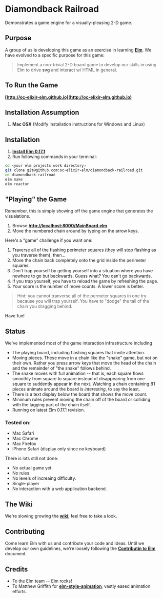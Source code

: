 # Diamondback Railroad

Demonstrates a game engine for a visually-pleasing 2-D game.

## Purpose

A group of us is developing this game as an exercise in learning
**[Elm](http://elm-lang.org)**.  We
have evolved to a specific purpose for this game:

> Implement a non-trivial 2-D board game to develop our skills in
> using Elm to drive **svg** and interact w/ HTML in general.

## To Run the Game

**[http://oc-elixir-elm.github.io](http://oc-elixir-elm.github.io)**

## Installation Assumption

1.  **Mac OSX** (Modify installation instructions for Windows and Linux)

## Installation

1.  **[Install Elm 0.17.1](http://elm-lang.org/install)**
1.  Run following commands in your terminal:
``` bash
cd <your elm projects work directory>
git clone git@github.com:oc-elixir-elm/diamondback-railroad.git
cd diamondback-railroad
elm make
elm reactor
```

## "Playing" the Game

Remember, this is simply showing off the game engine that generates
the visualations.

1.  Browse **[http://localhost:8000/MainBoard.elm](http://localhost:8000/MainBoard.elm)**
1.  Move the numbered chain around by typing on the arrow keys.

Here's a "game" challenge if you want one:

1.  Traverse all of the flashing perimeter squares (they will stop flashing
as you traverse them), then...
1.  Move the chain back completely onto the grid inside the perimeter squares.
1.  Don't trap yourself by getting yourself into a situation where you
have nowhere to go but backwards.  Guess what?  You can't go backwards.
1.  If you trap yourself, you have to reload the game by refreshing the page.
1.  Your score is the number of move counts.  A lower score is better.

> Hint: you cannot tranverse all of the permeter squares in one try because
> you will trap yourself.  You have to "dodge" the tail of the chain you
> dragging behind.

Have fun!


## Status

We've implemented most of the game interaction infrastructure including

* The playing board, including flashing squares that invite attention.
* Moving pieces.  These move in a chain like the "snake" game, but not
on their own.  Rather you press arrow keys that move the head of the
chain and the remainder of "the snake" follows behind.
* The snake moves with full animation -- that is, each square flows
smoothly from square to square instead of disappearing from one square
to suddently appear in the next.  Watching a chain containing 81 pieces
animate around the board is *interesting*, to say the least.
* There is a text display below the board that shows the move count.
* Minimum rules prevent moving the chain off of the board or colliding
with the lagging part of the chain itself.
* Running on latest Elm 0.17.1 revision.

### Tested on:

* Mac Safari
* Mac Chrome
* Mac Firefox
* iPhone Safari (display only since no keyboard)

There is lots still not done:

* No actual game yet.
* No rules
* No levels of increaing difficulty.
* Single-player
* No interaction with a web application backend.

## The Wiki

We're slowing growing the
**[wiki](https://github.com/oc-elixir-elm/diamondback-railroad/wiki)**;
feel free to take a look.

## Contributing

Come learn Elm with us and contribute your code and ideas.  Until we develop our own
guidelines, we're loosely following the
**[Contributin to Elm](https://github.com/elm-lang/elm-compiler/blob/master/CONTRIBUTING.md)**
document.

## Credits

* To the Elm team -- Elm rocks!
* To Matthew Griffith for **[elm-style-animation](https://github.com/mdgriffith/elm-style-animation)**;
  vastly eased animation efforts.
